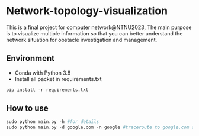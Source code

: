 # Network-topology-visualization

This is a final project for computer network@NTNU2023, The main purpose is to visualize multiple information so that you can better understand the network situation for obstacle investigation and management.

## Environment

- Conda with Python 3.8
- Install all packet in requirements.txt

```python
pip install -r requirements.txt
```

## How to use

```python
sudo python main.py -h #for details
sudo python main.py -d google.com -n google #traceroute to google.com save file named google
```


